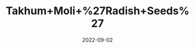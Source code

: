 ---
title: 'Takhum+Moli+%27Radish+Seeds%27'
date: '2022-09-02' 
metatag: '' 
inventory: '0' 
draft: false 
# meta description 
shortDescripton: ''
description: 'Seed'
longdescription: ''
featured: True
# product Price
price: '40.0'
# Product Short Description
shortDescription: ''
productID: 'B2BB54C9-9D2A-ED11-9968-005056B3A416'
type: 'products'
category: 'Seed' 
thumnailproduct: 'https://aminsaddiquidawakhana.eralive.net/images/products/B2BB54C9-9D2A-ED11-9968-005056B3A4161.png' 
images:
  - image: 'images/products/B2BB54C9-9D2A-ED11-9968-005056B3A4161.png'  
Variants:
---